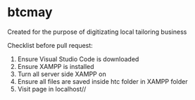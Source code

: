# btcmay

Created for the purpose of digitizating local tailoring business 


Checklist before pull request:
1) Ensure Visual Studio Code is downloaded
2) Ensure XAMPP is installed
3) Turn all server side XAMPP on
4) Ensure all files are saved inside htc folder in XAMPP folder
5) Visit page in localhost/<name of folder>/<your index html file>
